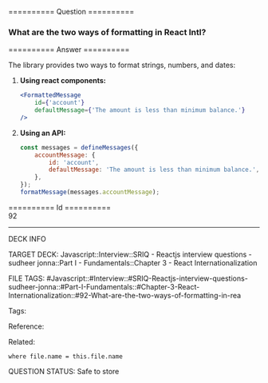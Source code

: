 ========== Question ==========  

### What are the two ways of formatting in React Intl?  

========== Answer ==========  

The library provides two ways to format strings, numbers, and dates:

1.  **Using react components:**

    ```jsx
    <FormattedMessage
        id={'account'}
        defaultMessage={'The amount is less than minimum balance.'}
    />
    ```

2.  **Using an API:**

    ```javascript
    const messages = defineMessages({
        accountMessage: {
            id: 'account',
            defaultMessage: 'The amount is less than minimum balance.',
        },
    });
    formatMessage(messages.accountMessage);
    ```

========== Id ==========  
92

---

DECK INFO

TARGET DECK: Javascript::Interview::SRIQ - Reactjs interview questions - sudheer jonna::Part I - Fundamentals::Chapter 3 - React Internationalization

FILE TAGS: #Javascript::#Interview::#SRIQ-Reactjs-interview-questions-sudheer-jonna::#Part-I-Fundamentals::#Chapter-3-React-Internationalization::#92-What-are-the-two-ways-of-formatting-in-rea

Tags:

Reference:

Related:

```dataview
where file.name = this.file.name
```

QUESTION STATUS: Safe to store
